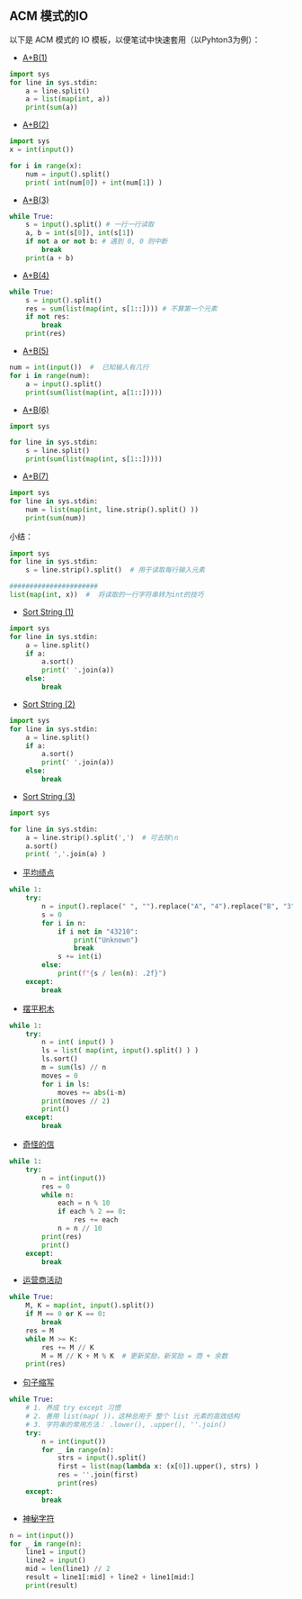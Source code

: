 ## ACM 模式的IO
以下是 ACM 模式的 IO 模板，以便笔试中快速套用（以Pyhton3为例）： 

- [ A+B(1) ]( https://ac.nowcoder.com/acm/contest/5657/A )  
```python 
import sys 
for line in sys.stdin: 
    a = line.split()  
    a = list(map(int, a)) 
    print(sum(a))  
``` 

- [ A+B(2) ]( https://ac.nowcoder.com/acm/contest/5657/B )  
```python 
import sys 
x = int(input()) 

for i in range(x):
    num = input().split() 
    print( int(num[0]) + int(num[1]) ) 
```  

- [ A+B(3) ]( https://ac.nowcoder.com/acm/contest/5657/C )  
```python 
while True: 
    s = input().split() # 一行一行读取
    a, b = int(s[0]), int(s[1])
    if not a or not b: # 遇到 0, 0 则中断
        break 
    print(a + b) 
```  

- [ A+B(4) ]( https://ac.nowcoder.com/acm/contest/5657/D )  
```python 
while True:
    s = input().split() 
    res = sum(list(map(int, s[1::]))) # 不算第一个元素
    if not res: 
        break  
    print(res) 
```   

- [ A+B(5) ]( https://ac.nowcoder.com/acm/contest/5657/E )  
```python 
num = int(input())  #  已知输入有几行
for i in range(num):
    a = input().split() 
    print(sum(list(map(int, a[1::]))))
```    

- [ A+B(6) ]( https://ac.nowcoder.com/acm/contest/5657/F )  
```python 
import sys 

for line in sys.stdin:
    s = line.split()  
    print(sum(list(map(int, s[1::]))))
```   

- [ A+B(7) ]( https://ac.nowcoder.com/acm/contest/5657/G )  
```python 
import sys 
for line in sys.stdin: 
    num = list(map(int, line.strip().split() ))  
    print(sum(num))
```  

小结：
```python 
import sys 
for line in sys.stdin:
    s = line.strip().split()  # 用于读取每行输入元素 

######################
list(map(int, x))  #  将读取的一行字符串转为int的技巧 
``` 

- [ Sort String (1) ]( https://ac.nowcoder.com/acm/contest/5657/E )  
```python 
import sys 
for line in sys.stdin: 
    a = line.split()  
    if a:
        a.sort() 
        print(' '.join(a)) 
    else:
        break
```   

- [ Sort String (2) ]( https://ac.nowcoder.com/acm/contest/5657/E )  
```python 
import sys 
for line in sys.stdin: 
    a = line.split()  
    if a:
        a.sort() 
        print(' '.join(a)) 
    else:
        break
```    

- [ Sort String (3) ]( https://ac.nowcoder.com/acm/contest/5657/J )  
```python 
import sys 

for line in sys.stdin:
    a = line.strip().split(',')  # 可去除\n
    a.sort() 
    print( ','.join(a) )
```  

- [ 平均绩点 ]( https://kamacoder.com/problem.php?id=1006 )   

```python 
while 1:
    try: 
        n = input().replace(" ", "").replace("A", "4").replace("B", "3").replace("C", "2").replace("D", "1").replace("F", "0") 
        s = 0 
        for i in n:
            if i not in "43210":
                print("Unknown") 
                break 
            s += int(i) 
        else:
            print(f"{s / len(n): .2f}")   
    except: 
        break
```   

- [ 摆平积木 ]( https://kamacoder.com/problem.php?id=1007 ) 

```python 
while 1:
    try:
        n = int( input() ) 
        ls = list( map(int, input().split() ) ) 
        ls.sort() 
        m = sum(ls) // n 
        moves = 0 
        for i in ls:
            moves += abs(i-m) 
        print(moves // 2) 
        print() 
    except: 
        break 
```  

- [ 奇怪的信 ]( https://kamacoder.com/problem.php?id=1008 ) 
```python 
while 1:
    try:
        n = int(input())
        res = 0  
        while n: 
            each = n % 10   
            if each % 2 == 0:
                res += each 
            n = n // 10 
        print(res) 
        print()
    except: 
        break
```  

- [ 运营商活动 ]( https://kamacoder.com/problem.php?id=1009 ) 
```python 
while True:
    M, K = map(int, input().split()) 
    if M == 0 or K == 0:
        break 
    res = M 
    while M >= K:
        res += M // K 
        M = M // K + M % K  # 更新奖励，新奖励 = 商 + 余数 
    print(res)  
```   

- [ 句子缩写 ]( https://kamacoder.com/problem.php?id=1013 ) 
```python 
while True: 
    # 1. 养成 try except 习惯
    # 2. 善用 list(map( ))，这种总用于 整个 list 元素的高效结构
    # 3. 字符串的常用方法： .lower(), .upper(), ''.join() 
    try: 
        n = int(input())   
        for _ in range(n):
            strs = input().split()  
            first = list(map(lambda x: (x[0]).upper(), strs) )   
            res = ''.join(first)
            print(res) 
    except:
        break
```   


- [ 神秘字符 ]( https://kamacoder.com/problem.php?id=1014 ) 
```python 
n = int(input())
for _ in range(n):
    line1 = input()
    line2 = input()
    mid = len(line1) // 2
    result = line1[:mid] + line2 + line1[mid:]
    print(result)
```




